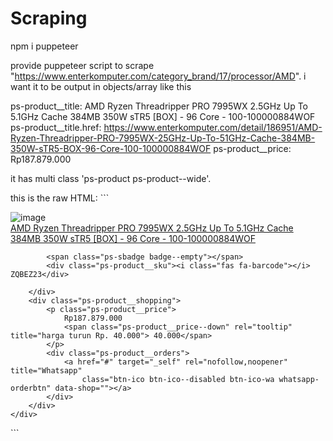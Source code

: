# Scraping

npm i puppeteer


provide puppeteer script to scrape "https://www.enterkomputer.com/category_brand/17/processor/AMD". 
i want it to be output in objects/array like this

ps-product__title: AMD Ryzen Threadripper PRO 7995WX 2.5GHz Up To 5.1GHz Cache 384MB 350W sTR5 [BOX] - 96 Core - 100-100000884WOF
ps-product__title.href: https://www.enterkomputer.com/detail/186951/AMD-Ryzen-Threadripper-PRO-7995WX-25GHz-Up-To-51GHz-Cache-384MB-350W-sTR5-BOX-96-Core-100-100000884WOF
ps-product__price: Rp187.879.000

it has multi class 'ps-product ps-product--wide'.

this is the raw HTML: ```

<div class="ps-product ps-product--wide">
	<div class="ps-product__thumbnail img-zoomin">
		<img class="product-lazy" src="https://www.enterkomputer.com/assets/img/svg/noimage.svg" alt="image" style="">
	</div>
	<div class="ps-product__container">
		<div class="ps-product__content pe-2">
			<a class="ps-product__title"
				href="https://www.enterkomputer.com/detail/186951/AMD-Ryzen-Threadripper-PRO-7995WX-25GHz-Up-To-51GHz-Cache-384MB-350W-sTR5-BOX-96-Core-100-100000884WOF"
				aria-label="product-link" id="clipjs-186951">AMD Ryzen Threadripper PRO 7995WX 2.5GHz Up To 5.1GHz Cache
				384MB 350W sTR5 [BOX] - 96 Core - 100-100000884WOF</a>
			<div class="ps-product__act">
				<i class="fas fa-copy ms-2 clipjs" data-id="186951" data-clipboard-target="#clipjs-186951"></i>
				<i class="srch-img fab fa-google ms-2" data-id="186951"></i>
			</div>

			<span class="ps-sbadge badge--empty"></span>
			<div class="ps-product__sku"><i class="fas fa-barcode"></i> ZQBEZ23</div>

		</div>
		<div class="ps-product__shopping">
			<p class="ps-product__price">
				Rp187.879.000
				<span class="ps-product__price--down" rel="tooltip" title="harga turun Rp. 40.000"> 40.000</span>
			</p>
			<div class="ps-product__orders">
				<a href="#" target="_self" rel="nofollow,noopener" title="Whatsapp"
					class="btn-ico btn-ico--disabled btn-ico-wa whatsapp-orderbtn" data-shop=""></a>
			</div>
		</div>
	</div>
</div>
```